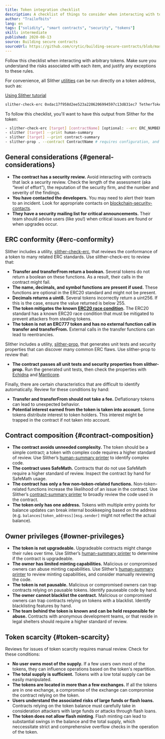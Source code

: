 ```yaml
---
title: Token integration checklist
description: A checklist of things to consider when interacting with tokens
author: "Trailofbits"
lang: en
tags: ["solidity", "smart contracts", "security", "tokens"]
skill: intermediate
published: 2020-08-13
source: Building secure contracts
sourceUrl: https://github.com/crytic/building-secure-contracts/blob/master/development-guidelines/token_integration.md
---
```


Follow this checklist when interacting with arbitrary tokens. Make sure you understand the risks associated with each item, and justify any exceptions to these rules.

For convenience, all Slither [utilities](https://github.com/crytic/slither#tools) can be run directly on a token address, such as:

[Using Slither tutorial](/developers/tutorials/how-to-use-slither-to-find-smart-contract-bugs/)

```bash
slither-check-erc 0xdac17f958d2ee523a2206206994597c13d831ec7 TetherToken
```

To follow this checklist, you'll want to have this output from Slither for the token:

```bash
- slither-check-erc [target] [contractName] [optional: --erc ERC_NUMBER]
- slither [target] --print human-summary
- slither [target] --print contract-summary
- slither-prop . --contract ContractName # requires configuration, and use of Echidna and Manticore
```

## General considerations \{#general-considerations}

- **The contract has a security review.** Avoid interacting with contracts that lack a security review. Check the length of the assessment (aka “level of effort”), the reputation of the security firm, and the number and severity of the findings.
- **You have contacted the developers.** You may need to alert their team to an incident. Look for appropriate contacts on [blockchain-security-contacts](https://github.com/crytic/blockchain-security-contacts).
- **They have a security mailing list for critical announcements.** Their team should advise users (like you!) when critical issues are found or when upgrades occur.

## ERC conformity \{#erc-conformity}

Slither includes a utility, [slither-check-erc](https://github.com/crytic/slither/wiki/ERC-Conformance), that reviews the conformance of a token to many related ERC standards. Use slither-check-erc to review that:

- **Transfer and transferFrom return a boolean.** Several tokens do not return a boolean on these functions. As a result, their calls in the contract might fail.
- **The name, decimals, and symbol functions are present if used.** These functions are optional in the ERC20 standard and might not be present.
- **Decimals returns a uint8.** Several tokens incorrectly return a uint256. If this is the case, ensure the value returned is below 255.
- **The token mitigates the known [ERC20 race condition](https://github.com/ethereum/EIPs/issues/20#issuecomment-263524729).** The ERC20 standard has a known ERC20 race condition that must be mitigated to prevent attackers from stealing tokens.
- **The token is not an ERC777 token and has no external function call in transfer and transferFrom.** External calls in the transfer functions can lead to reentrancies.

Slither includes a utility, [slither-prop](https://github.com/crytic/slither/wiki/Property-generation), that generates unit tests and security properties that can discover many common ERC flaws. Use slither-prop to review that:

- **The contract passes all unit tests and security properties from slither-prop.** Run the generated unit tests, then check the properties with [Echidna](https://github.com/crytic/echidna) and [Manticore](https://manticore.readthedocs.io/en/latest/verifier.html).

Finally, there are certain characteristics that are difficult to identify automatically. Review for these conditions by hand:

- **Transfer and transferFrom should not take a fee.** Deflationary tokens can lead to unexpected behavior.
- **Potential interest earned from the token is taken into account.** Some tokens distribute interest to token holders. This interest might be trapped in the contract if not taken into account.

## Contract composition \{#contract-composition}

- **The contract avoids unneeded complexity.** The token should be a simple contract; a token with complex code requires a higher standard of review. Use Slither’s [human-summary printer](https://github.com/crytic/slither/wiki/Printer-documentation#human-summary) to identify complex code.
- **The contract uses SafeMath.** Contracts that do not use SafeMath require a higher standard of review. Inspect the contract by hand for SafeMath usage.
- **The contract has only a few non–token-related functions.** Non–token-related functions increase the likelihood of an issue in the contract. Use Slither’s [contract-summary printer](https://github.com/crytic/slither/wiki/Printer-documentation#contract-summary) to broadly review the code used in the contract.
- **The token only has one address.** Tokens with multiple entry points for balance updates can break internal bookkeeping based on the address (e.g. `balances[token_address][msg.sender]` might not reflect the actual balance).

## Owner privileges \{#owner-privileges}

- **The token is not upgradeable.** Upgradeable contracts might change their rules over time. Use Slither’s [human-summary printer](https://github.com/crytic/slither/wiki/Printer-documentation#contract-summary) to determine if the contract is upgradeable.
- **The owner has limited minting capabilities.** Malicious or compromised owners can abuse minting capabilities. Use Slither’s [human-summary printer](https://github.com/crytic/slither/wiki/Printer-documentation#contract-summary) to review minting capabilities, and consider manually reviewing the code.
- **The token is not pausable.** Malicious or compromised owners can trap contracts relying on pausable tokens. Identify pauseable code by hand.
- **The owner cannot blacklist the contract.** Malicious or compromised owners can trap contracts relying on tokens with a blacklist. Identify blacklisting features by hand.
- **The team behind the token is known and can be held responsible for abuse.** Contracts with anonymous development teams, or that reside in legal shelters should require a higher standard of review.

## Token scarcity \{#token-scarcity}

Reviews for issues of token scarcity requires manual review. Check for these conditions:

- **No user owns most of the supply.** If a few users own most of the tokens, they can influence operations based on the token's repartition.
- **The total supply is sufficient.** Tokens with a low total supply can be easily manipulated.
- **The tokens are located in more than a few exchanges.** If all the tokens are in one exchange, a compromise of the exchange can compromise the contract relying on the token.
- **Users understand the associated risks of large funds or flash loans.** Contracts relying on the token balance must carefully take in consideration attackers with large funds or attacks through flash loans.
- **The token does not allow flash minting**. Flash minting can lead to substantial swings in the balance and the total supply, which neccessitate strict and comprehensive overflow checks in the operation of the token.
